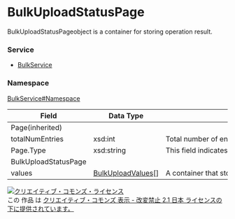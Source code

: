 # BulkUploadStatusPage
BulkUploadStatusPageobject is a container for storing operation result.
### Service
+ [BulkService](../../services/BulkService.md)

### Namespace
[BulkService#Namespace](../../services/BulkService.md#namespace)

| Field | Data Type | Description | 
|---|---|---|
| Page(inherited)|||
| totalNumEntries| xsd:int| Total number of entries |
| Page.Type| xsd:string| This field indicates the subtype of Page of this instance. |
| BulkUploadStatusPage|||
| values| <a href="./BulkUploadValues.md">BulkUploadValues</a>[]| A container that stores operation result. |

<a rel="license" href="http://creativecommons.org/licenses/by-nd/2.1/jp/"><img alt="クリエイティブ・コモンズ・ライセンス" style="border-width:0" src="https://i.creativecommons.org/l/by-nd/2.1/jp/88x31.png" /></a><br />この 作品 は <a rel="license" href="http://creativecommons.org/licenses/by-nd/2.1/jp/">クリエイティブ・コモンズ 表示 - 改変禁止 2.1 日本 ライセンスの下に提供されています。</a>
